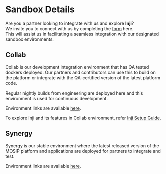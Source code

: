 # Sandbox Details

Are you a partner looking to integrate with us and explore **Inji**? \
We invite you to connect with us by completing the [form](https://forms.gle/WvKajxxZ6Jy2K5TM6) here.\
This will assist us in facilitating a seamless integration with our designated sandbox environments.

## Collab

Collab is our development integration environment that has QA tested dockers deployed. Our partners and contributors can use this to build on the platform or integrate with the QA-certified version of the latest platform code.

Regular nightly builds from engineering are deployed here and this environment is used for continuous development.

Environment links are available [here](https://collab.mosip.net/).

To explore Inji and its features in Collab environment, refer [Inji Setup Guide](https://docs.mosip.io/inji/sandbox-details/inji-setup-guide).

## Synergy

Synergy is our stable environment where the latest released version of the MOSIP platform and applications are deployed for partners to integrate and test.

Environment links are available [here](https://synergy.mosip.net/).


